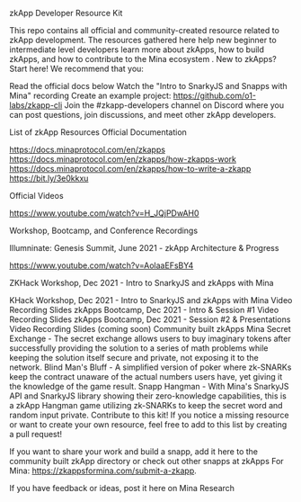 zkApp Developer Resource Kit

This repo contains all official and community-created resource related to zkApp development. The resources gathered here help new beginner to intermediate level developers learn more about zkApps, how to build zkApps, and how to contribute to the Mina ecosystem
.
New to zkApps? Start here!
We recommend that you:

Read the official docs below
Watch the "Intro to SnarkyJS and Snapps with Mina" recording
Create an example project: https://github.com/o1-labs/zkapp-cli
Join the #zkapp-developers channel on Discord where you can post questions, join discussions, and meet other zkApp developers.


List of zkApp Resources
Official Documentation

https://docs.minaprotocol.com/en/zkapps
https://docs.minaprotocol.com/en/zkapps/how-zkapps-work
https://docs.minaprotocol.com/en/zkapps/how-to-write-a-zkapp
https://bit.ly/3e0kkxu

Official Videos

https://www.youtube.com/watch?v=H_JQjPDwAH0


Workshop, Bootcamp, and Conference Recordings

Illumninate: Genesis Summit, June 2021 - zkApp Architecture & Progress

https://www.youtube.com/watch?v=AolaaEFsBY4

ZKHack Workshop, Dec 2021 - Intro to SnarkyJS and zkApps with Mina

KHack Workshop, Dec 2021 - Intro to SnarkyJS and zkApps with Mina
Video Recording
Slides
zkApps Bootcamp, Dec 2021 - Intro & Session #1
Video Recording
Slides
zkApps Bootcamp, Dec 2021 - Session #2 & Presentations
Video Recording
Slides (coming soon)
Community built zkApps
Mina Secret Exchange - The secret exchange allows users to buy imaginary tokens after successfully providing the solution to a series of math problems while keeping the solution itself secure and private, not exposing it to the network.
Blind Man's Bluff - A simplified version of poker where zk-SNARKs keep the contract unaware of the actual numbers users have, yet giving it the knowledge of the game result.
Snapp Hangman - With Mina's SnarkyJS API and SnarkyJS library showing their zero-knowledge capabilities, this is a zkApp Hangman game utilizing zk-SNARKs to keep the secret word and random input private.
Contribute to this kit!
If you notice a missing resource or want to create your own resource, feel free to add to this list by creating a pull request!

If you want to share your work and build a snapp, add it here to the community built zkApp directory or check out other snapps at zkApps For Mina: https://zkappsformina.com/submit-a-zkapp.

If you have feedback or ideas, post it here on Mina Research


